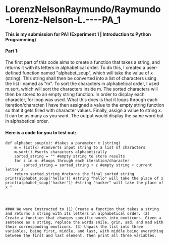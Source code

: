 # LorenzNelsonRaymundo/Raymundo-Lorenz-Nelson-L.----PA_1
#### This is my submission for PA1 (Experiment 1 | Introduction to Python Programming)
#### Part 1:
The first part of this code aims to create a function that takes a string, and returns it with its letters in alphabetical order. 
To do this, I created a user-defined function named "alphabet_soup", which will take the value of x (string). This string shall then be converted into a list of characters using the list I named as "m". 
To sort the characters in alphabetical order, I used m.sort, which will sort the characters inside m. The sorted characters will then be stored to an empty string function.
In order to display each character, for loop was used. What this does is that it loops through each iteration/character.
I have then assigned a value to the empty string function so that it gets filled with character values.
Finally, assign a value to string x. It can be as many as you want. The output would display the same word but in alphabetical order.

#### Here is a code for you to test out:

```
def alphabet_soup(x): #takes a parameter x (string)
    m = list(x) #converts input string to a list of characters
    m.sort() #sorts characters alphabetically
    sorted_string = "" #empty string to store results
    for z in m: #loops through each iteration/character
        sorted_string = sorted_string + z #empty string + current letter z
    return sorted_string #returns the final sorted string
print(alphabet_soup('hello')) #string "hello" will take the place of x
print(alphabet_soup('hacker')) #string "hacker" will take the place of x "




#### We were instructed to (1) Create a function that takes a string and returns a string with its letters in alphabetical order. (2) Create a function that changes specific words into emoticons. Given a sentence as a string, replace the words smile, grin, sad, and mad with their corresponding emoticons. (3) Unpack the list into three variables, being first, middle, and last, with middle being everything between the first and last element. Then print all three variables.

